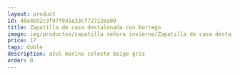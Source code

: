 ```yaml
---
layout: product
id: 48a4b52c3f97f841e33cf72712ea09
title: Zapatilla de casa destalonada con borrego
image: img/productos/zapatilla señora invierno/Zapatilla de casa destalonada con borrego=17=doble=azul marino celeste beige gris.webp
price: 17
tags: doble
description: azul marino celeste beige gris
order: 0
---
```

